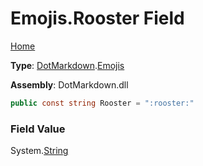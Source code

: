 # Emojis\.Rooster Field

[Home](../../../README.md)

**Type**: [DotMarkdown](../../README.md)\.[Emojis](../README.md)

**Assembly**: DotMarkdown\.dll

```csharp
public const string Rooster = ":rooster:"
```

### Field Value

System\.[String](https://docs.microsoft.com/en-us/dotnet/api/system.string)